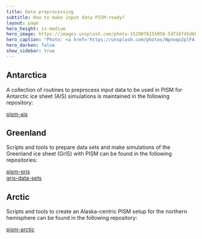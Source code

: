 ```yaml
---
title: Data preprocessing
subtitle: How to make input data PISM-ready?
layout: page
hero_height: is-medium
hero_image: https://images.unsplash.com/photo-1529078155058-5d716f45d604
hero_caption: "Photo: <a href='https://unsplash.com/photos/Wpnoqo2plFA'>M. Baumeister / Unsplash</a>"
hero_darken: false
show_sidebar: true
---
```


## Antarctica

A collection of routines to preprocess input data to be used in PISM for Antarctic ice sheet (AIS) simulations is maintained in the following repository:

[<i class="fab fa-github fa-lg"></i> pism-ais](https://github.com/pism/pism-ais)

## Greenland

Scripts and tools to prepare data sets and make simulations of the Greenland ice sheet (GrIS) with PISM can be found in the following repositories:

[<i class="fab fa-github fa-lg"></i> pism-gris](https://github.com/pism/pism-gris)<br />
[<i class="fab fa-github fa-lg"></i> gris-data-sets](https://github.com/pism/gris-data-sets)

## Arctic

Scripts and tools to create an Alaska-centric PISM setup for the northern hemisphere can be found in the following repository:

[<i class="fab fa-github fa-lg"></i> pism-arctic](https://github.com/pism/pism-arctic)